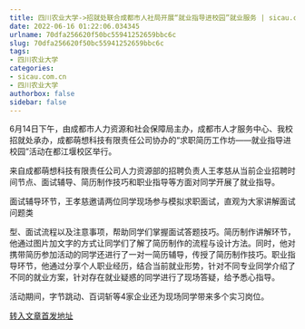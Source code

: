 ```yaml
---
title: 四川农业大学->招就处联合成都市人社局开展“就业指导进校园”就业服务 | sicau.com.cn
date: 2022-06-16 01:22:06.034345
urlname: 70dfa256620f50bc55941252659bbc6c
slug: 70dfa256620f50bc55941252659bbc6c
tags: 
- 四川农业大学
categories:
- sicau.com.cn
- 四川农业大学
authorbox: false
sidebar: false
---
```

6月14日下午，由成都市人力资源和社会保障局主办，成都市人才服务中心、我校招就处承办，成都萌想科技有限责任公司协办的“求职简历工作坊——就业指导进校园”活动在都江堰校区举行。

来自成都萌想科技有限责任公司人力资源部的招聘负责人王孝慈从当前企业招聘时间节点、面试辅导、简历制作技巧和职业指导等方面对同学开展了就业指导。

面试辅导环节，王孝慈邀请两位同学现场参与模拟求职面试，直观为大家讲解面试问题类
<!--more-->
型、面试流程以及注意事项，帮助同学们掌握面试答题技巧。简历制作讲解环节，他通过图片加文字的方式让同学们了解了简历制作的流程与设计方法。同时，他对携带简历参加活动的同学还进行了一对一简历辅导，传授了简历制作技巧。职业指导环节，他通过分享个人职业经历，结合当前就业形势，针对不同专业同学介绍了不同的就业方案，针对存在就业疑惑的同学进行了现场答疑，给予悉心指导。

活动期间，字节跳动、百词斩等4家企业还为现场同学带来多个实习岗位。



[转入文章首发地址](https://news.sicau.edu.cn/info/1078/68394.htm)